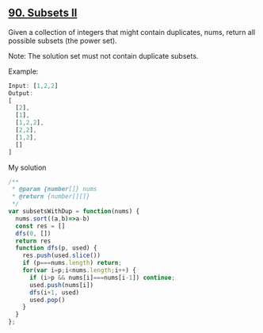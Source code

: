 ## [90. Subsets II](https://leetcode.com/problems/subsets-ii/)
Given a collection of integers that might contain duplicates, nums, return all possible subsets (the power set).

Note: The solution set must not contain duplicate subsets.

Example:
```js
Input: [1,2,2]
Output:
[
  [2],
  [1],
  [1,2,2],
  [2,2],
  [1,2],
  []
]
```
My solution

```js
/**
 * @param {number[]} nums
 * @return {number[][]}
 */
var subsetsWithDup = function(nums) {
  nums.sort((a,b)=>a-b)
  const res = []
  dfs(0, [])
  return res
  function dfs(p, used) {
    res.push(used.slice())
    if (p===nums.length) return;
    for(var i=p;i<nums.length;i++) {
      if (i>p && nums[i]===nums[i-1]) continue;
      used.push(nums[i])
      dfs(i+1, used)
      used.pop()
    }
  }
};
```
